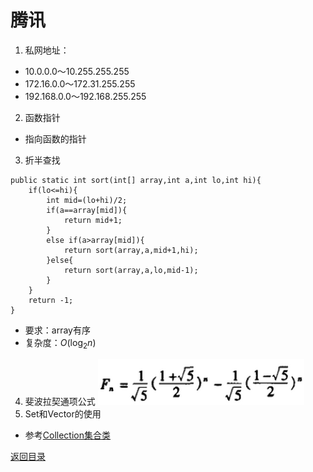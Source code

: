 # 腾讯
1. 私网地址：
* 10.0.0.0～10.255.255.255
* 172.16.0.0～172.31.255.255
* 192.168.0.0～192.168.255.255
2. 函数指针
* 指向函数的指针
3. 折半查找
```
public static int sort(int[] array,int a,int lo,int hi){
    if(lo<=hi){
        int mid=(lo+hi)/2;
        if(a==array[mid]){
            return mid+1;
        }
        else if(a>array[mid]){
            return sort(array,a,mid+1,hi);
        }else{
            return sort(array,a,lo,mid-1);
        }
    }
    return -1;
}
```
* 要求：array有序
* 复杂度：$O(\log_{2}n)$
4. 斐波拉契通项公式
![](img/fib.png)
5. Set和Vector的使用
* 参考[Collection集合类](../../java/java_basics/collection.md)

[返回目录](../CONTENTS.md)
